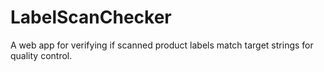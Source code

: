 # LabelScanChecker
A web app for verifying if scanned product labels match target strings for quality control.
